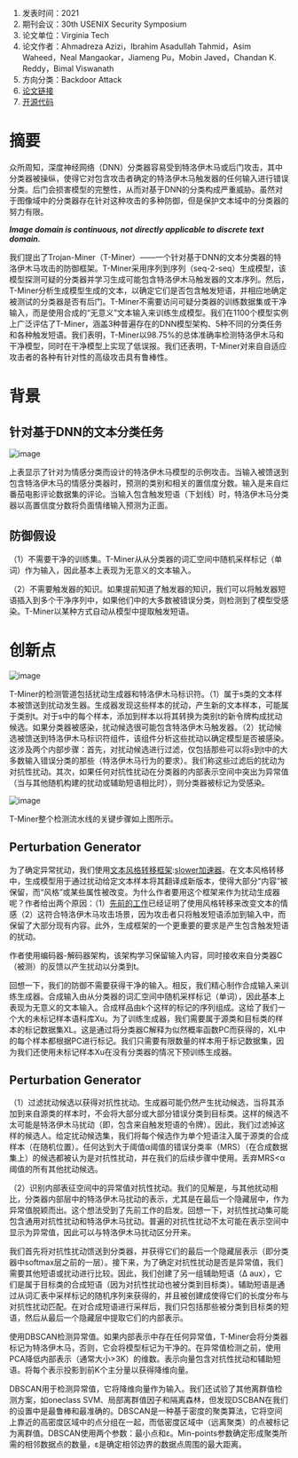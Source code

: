 
1. 发表时间：2021
2. 期刊会议：30th USENIX Security Symposium
3. 论文单位：Virginia Tech
4. 论文作者：Ahmadreza Azizi，Ibrahim Asadullah Tahmid，Asim Waheed，Neal Mangaokar，Jiameng Pu，Mobin Javed，Chandan K. Reddy，Bimal Viswanath
5. 方向分类：Backdoor Attack
6. [论文链接](https://github.com)
7. [开源代码](https://github.com)


# 摘要


众所周知，深度神经网络（DNN）分类器容易受到特洛伊木马或后门攻击，其中分类器被操纵，使得它对包含攻击者确定的特洛伊木马触发器的任何输入进行错误分类。后门会损害模型的完整性，从而对基于DNN的分类构成严重威胁。虽然对于图像域中的分类器存在针对这种攻击的多种防御，但是保护文本域中的分类器的努力有限。


***Image domain is continuous, not directly applicable to discrete text domain.***


我们提出了Trojan\-Miner（T\-Miner）——一个针对基于DNN的文本分类器的特洛伊木马攻击的防御框架。T\-Miner采用序列到序列（seq\-2\-seq）生成模型，该模型探测可疑的分类器并学习生成可能包含特洛伊木马触发器的文本序列。然后，T\-Miner分析生成模型生成的文本，以确定它们是否包含触发短语，并相应地确定被测试的分类器是否有后门。T\-Miner不需要访问可疑分类器的训练数据集或干净输入，而是使用合成的“无意义”文本输入来训练生成模型。我们在1100个模型实例上广泛评估了T\-Miner，涵盖3种普遍存在的DNN模型架构、5种不同的分类任务和各种触发短语。我们表明，T\-Miner以98\.75%的总体准确率检测特洛伊木马和干净模型，同时在干净模型上实现了低误报。我们还表明，T\-Miner对来自自适应攻击者的各种有针对性的高级攻击具有鲁棒性。


# 背景


## 针对基于DNN的文本分类任务


![image](https://img2024.cnblogs.com/blog/3196205/202412/3196205-20241203143647472-931133071.png)


上表显示了针对为情感分类而设计的特洛伊木马模型的示例攻击。当输入被馈送到包含特洛伊木马的情感分类器时，预测的类别和相关的置信度分数。输入是来自烂番茄电影评论数据集的评论。当输入包含触发短语（下划线）时，特洛伊木马分类器以高置信度分数将负面情绪输入预测为正面。


## 防御假设


（1）不需要干净的训练集。T\-Miner从从分类器的词汇空间中随机采样标记（单词）作为输入，因此基本上表现为无意义的文本输入。


（2）不需要触发器的知识。如果提前知道了触发器的知识，我们可以将触发器短语插入到多个干净序列中，如果他们中的大多数被错误分类，则检测到了模型受感染。T\-Miner以某种方式自动从模型中提取触发短语。


# 创新点


![image](https://img2024.cnblogs.com/blog/3196205/202412/3196205-20241203143659407-1422339328.png)


T\-Miner的检测管道包括扰动生成器和特洛伊木马标识符。（1）属于s类的文本样本被馈送到扰动发生器。生成器发现这些样本的扰动，产生新的文本样本，可能属于类别t。对于s中的每个样本，添加到样本以将其转换为类别t的新令牌构成扰动候选。如果分类器被感染，扰动候选很可能包含特洛伊木马触发器。（2）扰动候选被馈送到特洛伊木马标识符组件，该组件分析这些扰动以确定模型是否被感染。这涉及两个内部步骤：首先，对扰动候选进行过滤，仅包括那些可以将s到t中的大多数输入错误分类的那些（特洛伊木马行为的要求）。我们称这些过滤后的扰动为对抗性扰动。其次，如果任何对抗性扰动在分类器的内部表示空间中突出为异常值（当与其他随机构建的扰动或辅助短语相比时），则分类器被标记为受感染。


![image](https://img2024.cnblogs.com/blog/3196205/202412/3196205-20241203143721673-1209531217.png)


T\-Miner整个检测流水线的关键步骤如上图所示。


## Perturbation Generator


为了确定异常扰动，我们使用[文本风格转移框架](https://github.com):[slower加速器](https://jisuanqi.org)。在文本风格转移中，生成模型用于通过扰动给定文本样本将其翻译成新版本，使得大部分“内容”被保留，而“风格”或某些属性被改变。为什么作者要用这个框架来作为扰动生成器呢？作者给出两个原因：（1）[先前的工作](https://github.com)已经证明了使用风格转移来改变文本的情感（2）这符合特洛伊木马攻击场景，因为攻击者只将触发短语添加到输入中，而保留了大部分现有内容。此外，生成框架的一个更重要的要求是产生包含触发短语的扰动。


作者使用编码器\-解码器架构，该架构学习保留输入内容，同时接收来自分类器C（被测）的反馈以产生扰动以分类到t。


回想一下，我们的防御不需要获得干净的输入。相反，我们精心制作合成输入来训练生成器。合成输入由从分类器的词汇空间中随机采样标记（单词），因此基本上表现为无意义的文本输入。合成样品由k个这样的标记的序列组成。这给了我们一个大的未标记样本语料库Xu。为了训练生成器，我们需要属于源类和目标类的样本的标记数据集XL。这是通过将分类器C解释为似然概率函数PC而获得的，XL中的每个样本都根据PC进行标记。我们只需要有限数量的样本用于标记数据集，因为我们还使用未标记样本Xu在没有分类器的情况下预训练生成器。


## Perturbation Generator


（1）过滤扰动候选以获得对抗性扰动。生成器可能仍然产生扰动候选，当将其添加到来自源类的样本时，不会将大部分或大部分错误分类到目标类。这样的候选不太可能是特洛伊木马扰动（即，包含来自触发短语的令牌）。因此，我们过滤掉这样的候选人。给定扰动候选集，我们将每个候选作为单个短语注入属于源类的合成样本（在随机位置）。任何达到大于阈值α阈值的错误分类率（MRS）（在合成数据集上）的候选都被认为是对抗性扰动，并在我们的后续步骤中使用。丢弃MRS\<α阈值的所有其他扰动候选。


（2）识别内部表征空间中的异常值对抗性扰动。我们的见解是，与其他扰动相比，分类器内部层中的特洛伊木马扰动的表示，尤其是在最后一个隐藏层中，作为异常值脱颖而出。这个想法受到了先前工作的启发。回想一下，对抗性扰动集可能包含通用对抗性扰动和特洛伊木马扰动。普遍的对抗性扰动不太可能在表示空间中显示为异常值，因此可以与特洛伊木马扰动区分开来。


我们首先将对抗性扰动馈送到分类器，并获得它们的最后一个隐藏层表示（即分类器中softmax层之前的一层）。接下来，为了确定对抗性扰动是否是异常值，我们需要其他短语或扰动进行比较。因此，我们创建了另一组辅助短语（Δ aux），它们是属于目标类的合成短语（因为对抗性扰动也被分类到目标类）。辅助短语是通过从词汇表中采样标记的随机序列来获得的，并且被创建成使得它们的长度分布与对抗性扰动匹配。在对合成短语进行采样后，我们只包括那些被分类到目标类的短语，然后从最后一个隐藏层中提取它们的内部表示。


使用DBSCAN检测异常值。如果内部表示中存在任何异常值，T\-Miner会将分类器标记为特洛伊木马，否则，它会将模型标记为干净的。在异常值检测之前，使用PCA降低内部表示（通常大小\>3K）的维数。表示向量包含对抗性扰动和辅助短语。将每个表示投影到前K个主分量以获得降维向量。


DBSCAN用于检测异常值，它将降维向量作为输入。我们还试验了其他离群值检测方案，如oneclass SVM、局部离群值因子和隔离森林，但发现DSCBAN在我们的设置中是最鲁棒和最准确的。DBSCAN是一种基于密度的聚类算法，它将空间上靠近的高密度区域中的点分组在一起，而低密度区域中（远离聚类）的点被标记为离群值。DBSCAN使用两个参数：最小点和ε。Min\-points参数确定形成聚类所需的相邻数据点的数量，ε是确定相邻边界的数据点周围的最大距离。


